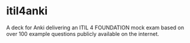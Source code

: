 # itil4anki
A deck for Anki delivering an ITIL 4 FOUNDATION  mock exam based on over 100 example questions publicly available on the internet.
